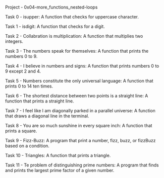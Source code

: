 Project - 0x04-more_functions_nested-loops

Task 0 - isupper: A function that checks for uppercase character.

Task 1 - isdigit: A function that checks for a digit.

Task 2 - Collabration is multiplication: A function that multiplies two integers.

Task 3 - The numbers speak for themselves: A function that prints the numbers 0 to 9.

Task 4 - I believe in numbers and signs: A function that prints numbers 0 to 9 except 2 and 4.

Task 5 - Numbers constitute the only universal language: A function that prints 0 to 14 ten times.

Task 6 - The shortest distance between two points is a straight line: A function that prints a straight line.

Task 7 - I feel like I am diagonally parked in a parallel universe: A function that draws a diagonal line in the terminal.

Task 8 - You are so much sunshine in every square inch: A function that prints a square.

Task 9 - Fizz-Buzz: A program that print a number, fizz, buzz, or fizzBuzz based on a condition.

Task 10 - Triangles: A function that prints a triangle.

Task 11 - Te problem of distinguishing prime numbers: A program that finds and prints the largest prime factor of a given number.
